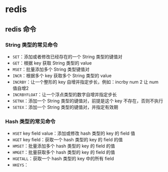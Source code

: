 # redis
## redis 命令
### String 类型的常见命令
- `SET`：添加或者修改已经存在的一个 String 类型的键值对
- `GET`：根据 key 获取 String 类型的 value
- `MSET`：批量添加多个 String 类型键值对
- `INCR`：根据多个 key 获取多个 String 类型的 value
- `INCRBY`：让一个整形的 key 自增并指定步长，例如：incrby num 2 让 num 值自增2
- `INCRBYFLOAT`：让一个浮点类型的数字自增并指定步长
- `SETNX`：添加一个 String 类型的键值对，前提是这个 key 不存在，否则不执行
- `SETEX`：添加一个 String 类型的键值对，并指定有效期
### Hash 类型的常见命令
- `HSET` key field value：添加或修改 hash 类型的 key 的 field 值
- `HGET` key field：获取一个 hash 类型的 key 的 field 的值
- `HMSET`：批量添加多个 hash 类型的 key 的 field 的值
- `HMGET`：批量获取多个 hash 类型的 key 的 field 的值
- `HGETALL`：获取一个 hash 类型的 key 中的所有 field 
- `HKEYS`：

